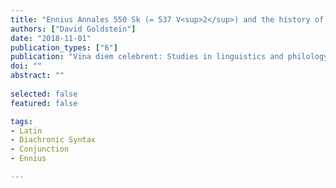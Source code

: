```yaml
---
title: "Ennius Annales 550 Sk (= 537 V<sup>2</sup>) and the history of Lat. \\textit{atque}"
authors: ["David Goldstein"]
date: "2018-11-01"
publication_types: ["6"]
publication: "Vina diem celebrent: Studies in linguistics and philology in honor of Brent Vine"
doi: ""
abstract: ""
 
selected: false
featured: false

tags:
- Latin
- Diachronic Syntax
- Conjunction
- Ennius

---
```

